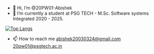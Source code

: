 - 👋 Hi, I’m @20PW01-Abishek
- 🌱 I’m currently a student at PSG TECH - M.Sc. Software systems Integrated 2020 - 2025.

[![Top Langs](https://github-readme-stats.vercel.app/api/top-langs/?username=20PW01-Abishek&layout=compact)]()


- 📫 How to reach me 
      abishek20030324@gmail.com
      20pw01@psgtech.ac.in
      
      
<!---
20PW01-Abishek/20PW01-Abishek is a ✨ special ✨ repository because its `README.md` (this file) appears on your GitHub profile.
You can click the Preview link to take a look at your changes.
--->
